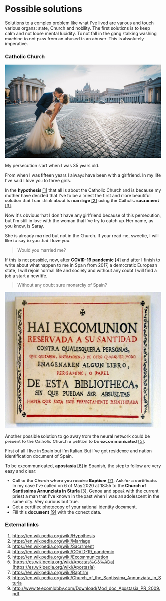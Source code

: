 # Possible solutions

Solutions to a complex problem like what I've lived are various and touch various organs: state, Church and nobility. The first solutions is to keep calm and not loose mental lucidity. To not fall in the gang stalking washing machine to not pass from an abused to an abuser. This is absolutely imperative.

### Catholic Church

![Marriage](../Images/cropped-wedding-in-rome-amanda-and-salvatore.jpg)

My persecution start when I was 35 years old. 

From when I was fifteen years I always have been with a girlfriend. In my life I've said I love you to three girls.

In the **hypothesis** [[1]](https://en.wikipedia.org/wiki/Hypothesis) that all is about the Catholic Church and is because my mother have decided that I've to be a priest the first and more beautiful solution that I can think about is **marriage** [[2]](https://en.wikipedia.org/wiki/Marriage) using the Catholic **sacrament** [[3]](https://en.wikipedia.org/wiki/Sacrament). 

Now it's obvious that I don't have any girlfriend because of this persecution, but I'm still in love with the woman that I've try to catch up. Her name, as you know, is Saray.

She is already married but not in the Church. If your read me, sweetie, I will like to say to you that I love you. 

> Would you married me?

If this is not possible, now, after **COVID-19 pandemic** [[4]](https://en.wikipedia.org/wiki/COVID-19_pandemic) and after I finish to write about what happen to me in Spain from 2017, a democratic European state, I will rejoin normal life and society and without any doubt I will find a job a start a new life. 

> Without any doubt sure monarchy of Spain?

![](../Images/Threat_of_excommunication_to_thieves_of_books_in_the_library_of_the_university_of_Salamanca_(Spain).jpg)

Another possible solution to go away from the neural network could be present to the Catholic Church a petition to be **excommunicated** [[5]](https://en.wikipedia.org/wiki/Excommunication). 

First of all I live in Spain but I'm Italian. But I've got  residence and nation identification document of Spain. 

To be excommunicated, **apostasía** [[6]](https://es.wikipedia.org/wiki/Apostas%C3%ADa) in Spanish, the step to follow are very easy and clear:

- Call to the Church where you receive **Baptism** [[7]](https://en.wikipedia.org/wiki/Baptism). Ask for a certificate. In my case I've called  on 6 of May 2020 at 18:55 to the **Church of Santissima Annunziata in Sturla** [[8]](https://en.wikipedia.org/wiki/Church_of_the_Santissima_Annunziata_in_Sturla), Genoa and speak with the current priest a man that I've known in the past when I was an adolescent in the same city. Very curious but true.
- Get a certified photocopy of your national identity document.
- Fill this **document** [[9]](http://www.telecomlobby.com/Download/Mod_doc_Apostasia_PR_2009.pdf) with the correct data.

### External links

1. https://en.wikipedia.org/wiki/Hypothesis
2. https://en.wikipedia.org/wiki/Marriage
3. https://en.wikipedia.org/wiki/Sacrament
4. https://en.wikipedia.org/wiki/COVID-19_pandemic
5. https://en.wikipedia.org/wiki/Excommunication
6. [https://es.wikipedia.org/wiki/Apostas%C3%ADa](https://es.wikipedia.org/wiki/Apostasía)
7. https://en.wikipedia.org/wiki/Baptism
8. https://en.wikipedia.org/wiki/Church_of_the_Santissima_Annunziata_in_Sturla
9. http://www.telecomlobby.com/Download/Mod_doc_Apostasia_PR_2009.pdf